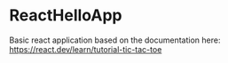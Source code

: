 # ReactHelloApp
Basic react application based on the documentation here: https://react.dev/learn/tutorial-tic-tac-toe
